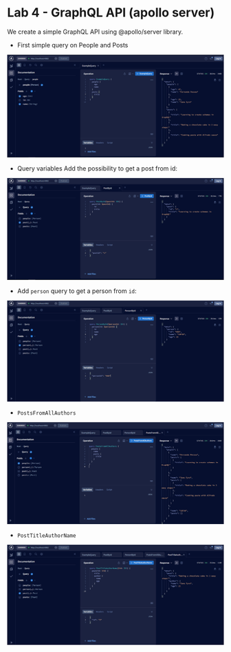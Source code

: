# Lab 4 - GraphQL API (apollo server)

We create a simple GraphQL API using @apollo/server library.

- First simple query on People and Posts

![first simple query - People and Posts](image.png)

- Query variables
Add the possibility to get a post from id:

![query var](image-1.png)

- Add `person` query to get a person from `id`:

![person query var](image-2.png)

- `PostsFromAllAuthors`

![PostsFromAllAuthors](image-3.png)

- `PostTitleAuthorName`

![PostTitleAuthorName](image-4.png)
